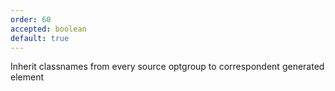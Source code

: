 ```yaml
---
order: 60
accepted: boolean
default: true
---
```

Inherit classnames from every source optgroup to correspondent generated element
